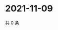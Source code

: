 # 2021-11-09

共 0 条

<!-- BEGIN WEIBO -->
<!-- 最后更新时间 Tue Nov 09 2021 09:51:06 GMT+0800 (China Standard Time) -->

<!-- END WEIBO -->
